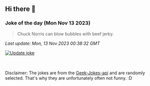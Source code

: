 ## Hi there 👋

### Joke of the day (Mon Nov 13 2023)
<!-- joke -->
>Chuck Norris can blow bubbles with beef jerky.
<!-- /joke -->

*Last update: Mon, 13 Nov 2023 00:38:32 GMT*

[![Update joke](https://github.com/nclskfm/nclskfm/actions/workflows/joke.yml/badge.svg)](https://github.com/nclskfm/nclskfm/actions/workflows/joke.yml)

<br><br>
Disclaimer: The jokes are from the [Geek-Jokes-api](https://github.com/sameerkumar18/geek-joke-api) and are randomly selected. That's why they are unfortunately often not funny. :D
